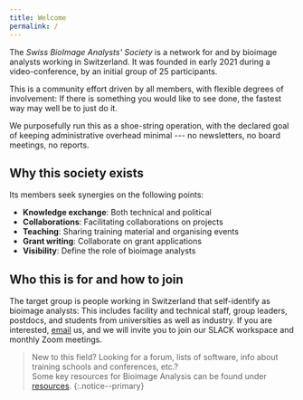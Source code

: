 ```yaml
---
title: Welcome
permalink: /
---
```


The *Swiss BioImage Analysts' Society* is a network for and by bioimage analysts working in Switzerland. It was founded in early 2021 during a video-conference, by an initial group of 25 participants.

This is a community effort driven by all members, with flexible degrees of involvement: 
If there is something you would like to see done, the fastest way may well be to just do it.

We purposefully run this as a shoe-string operation, with the declared goal of keeping administrative overhead minimal --- no newsletters, no board meetings, no reports.


## Why this society exists
Its members seek synergies on the following points:
- **Knowledge exchange**: Both technical and political
- **Collaborations**: Facilitating collaborations on projects
- **Teaching**: Sharing training material and organising events
- **Grant writing**: Collaborate on grant applications
- **Visibility**: Define the role of bioimage analysts


## Who this is for and how to join
The target group is people working in Switzerland that self-identify as bioimage analysts: This includes facility and technical staff, group leaders, postdocs, and students from universities as well as industry. 
If you are interested, [email](mailto:info@swissbias.ch) us, and we will invite you to join our SLACK workspace and monthly Zoom meetings.

> New to this field? Looking for a forum, lists of software, info about  training schools and conferences, etc.?<br/>
Some key resources for Bioimage Analysis can be found under [resources](resources/).
{:.notice--primary}
